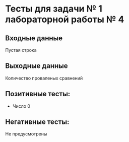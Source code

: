 # Тесты для задачи № 1 лабораторной работы № 4

## Входные данные
Пустая строка

## Выходные данные
Количество проваленых сравнений

## Позитивные тесты:
- Число 0

## Негативные тесты:
Не предусмотрены
